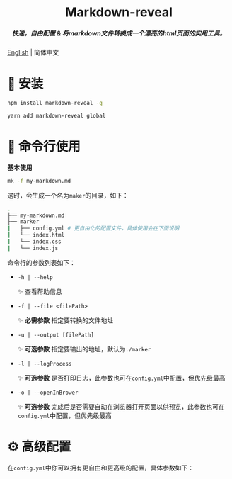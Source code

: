 <h1 align="center">Markdown-reveal</h1>

<h5 align="center">快速，自由配置 & 将markdown文件转换成一个漂亮的html页面的实用工具。</h5>

[English](./README.md) | 简体中文

# 🏡 安装

```bash
npm install markdown-reveal -g
```

```bash
yarn add markdown-reveal global
```

# 🤚 命令行使用

**基本使用**

```bash
mk -f my-markdown.md
```

这时，会生成一个名为`maker`的目录，如下：

```bash
.
├── my-markdown.md
├── marker
|   ├── config.yml # 更自由化的配置文件，具体使用会在下面说明
|   └── index.html
|   └── index.css
|   └── index.js
```

命令行的参数列表如下：

- `-h | --help`

  ✨ 查看帮助信息

- `-f | --file <filePath>`

  ✨ **必需参数** 指定要转换的文件地址

- `-u | --output [filePath]`

  ✨ **可选参数** 指定要输出的地址，默认为`./marker`

- `-l | --logProcess`

  ✨ **可选参数** 是否打印日志，此参数也可在`config.yml`中配置，但优先级最高

- `-o | --openInBrower`

  ✨ **可选参数** 完成后是否需要自动在浏览器打开页面以供预览，此参数也可在`config.yml`中配置，但优先级最高

# ⚙ 高级配置

在`config.yml`中你可以拥有更自由和更高级的配置，具体参数如下：

